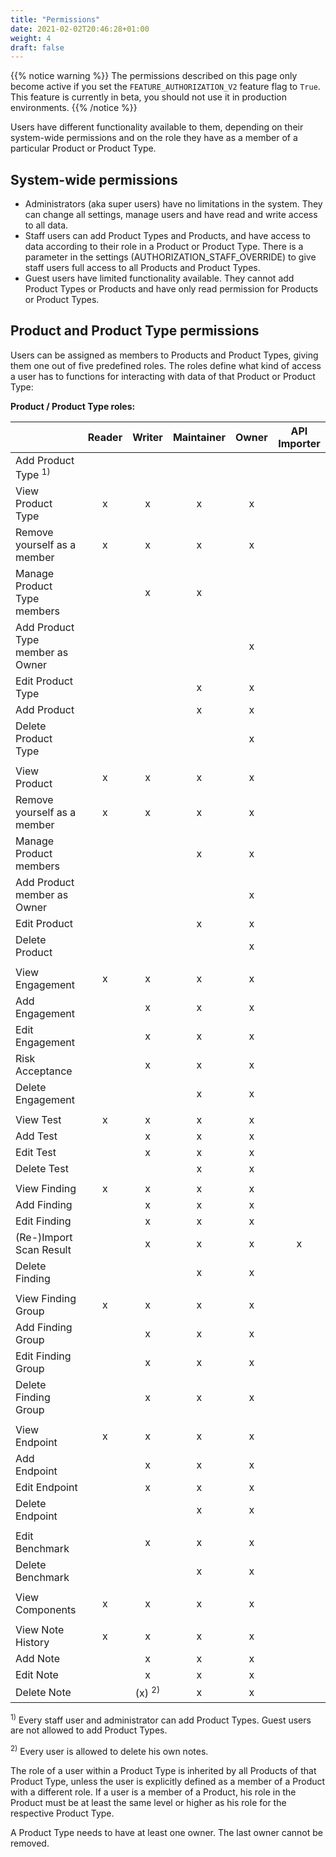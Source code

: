 ```yaml
---
title: "Permissions"
date: 2021-02-02T20:46:28+01:00
weight: 4
draft: false
---
```


{{% notice warning %}}
The permissions described on this page only become active if you set the ``FEATURE_AUTHORIZATION_V2`` feature flag to ``True``. This feature is currently in beta, you should not use it in production environments.
{{% /notice %}}

Users have different functionality available to them, depending on their system-wide permissions and on the role they have as a member of a particular Product or Product Type.

## System-wide permissions

* Administrators (aka super users) have no limitations in the system. They can change all settings, manage users  and have read and write access to all data.
* Staff users can add Product Types and Products, and have access to data according to their role in a Product or Product Type. There is a parameter in the settings (AUTHORIZATION_STAFF_OVERRIDE) to give staff users full access to all Products and Product Types.
* Guest users have limited functionality available. They cannot add Product Types or Products and have only read permission for Products or Product Types.

## Product and Product Type permissions

Users can be assigned as members to Products and Product Types, giving them one out of five predefined roles. The roles define what kind of access a user has to functions for interacting with data of that Product or Product Type:

**Product / Product Type roles:**

|                             | Reader | Writer | Maintainer | Owner | API Importer |
|-----------------------------|:------:|:------:|:----------:|:-----:|:------------:|
| Add Product Type <sup>1)</sup>         |        |        |            |       |              |
| View Product Type           | x      | x      | x          | x     |              |
| Remove yourself as a member | x      | x      | x          | x     |              |
| Manage Product Type members |        | x          | x     |              |
| Add Product Type member as Owner         |        |        |            | x     |              |
| Edit Product Type           |        |        | x          | x     |              |
| Add Product                 |        |        | x          | x     |              |
| Delete Product Type         |        |        |            | x     |              |
|                             |        |        |            |       |              |
| View Product                | x      | x      | x          | x     |              |
| Remove yourself as a member | x      | x      | x          | x     |              |
| Manage Product members      |        |        | x          | x     |              |
| Add Product member as Owner |        |        |            | x     |              |
| Edit Product                |        |        | x          | x     |              |
| Delete Product              |        |        |            | x     |              |
|                             |        |        |            |       |              |
| View Engagement             | x      | x      | x          | x     |              |
| Add Engagement              |        | x      | x          | x     |              |
| Edit Engagement             |        | x      | x          | x     |              |
| Risk Acceptance             |        | x      | x          | x     |              |
| Delete Engagement           |        |        | x          | x     |              |
|                             |        |        |            |       |              |
| View Test                   | x      | x      | x          | x     |              |
| Add Test                    |        | x      | x          | x     |              |
| Edit Test                   |        | x      | x          | x     |              |
| Delete Test                 |        |        | x          | x     |              |
|                             |        |        |            |       |              |
| View Finding                | x      | x      | x          | x     |              |
| Add Finding                 |        | x      | x          | x     |              |
| Edit Finding                |        | x      | x          | x     |              |
| (Re-)Import Scan Result     |        | x      | x          | x     | x            |
| Delete Finding              |        |        | x          | x     |              |
|                             |        |        |            |       |              |
| View Finding Group          | x      | x      | x          | x     |              |
| Add Finding Group           |        | x      | x          | x     |              |
| Edit Finding Group          |        | x      | x          | x     |              |
| Delete Finding Group        |        | x      | x          | x     |              |
|                             |        |        |            |       |              |
| View Endpoint               | x      | x      | x          | x     |              |
| Add Endpoint                |        | x      | x          | x     |              |
| Edit Endpoint               |        | x      | x          | x     |              |
| Delete Endpoint             |        |        | x          | x     |              |
|                             |        |        |            |       |              |
| Edit Benchmark              |        | x      | x          | x     |              |
| Delete Benchmark            |        |        | x          | x     |              |
|                             |        |        |            |       |              |
| View Components             | x      | x      | x          | x     |              |
|                             |        |        |            |       |              |
| View Note History           | x      | x      | x          | x     |              |
| Add Note                    |        | x      | x          | x     |              |
| Edit Note                   |        | x      | x          | x     |              |
| Delete Note                 |        | (x) <sup>2)</sub> | x          | x     |              |


<sup>1)</sup> Every staff user and administrator can add Product Types. Guest users are not allowed to add Product Types.

<sup>2)</sup> Every user is allowed to delete his own notes.

The role of a user within a Product Type is inherited by all Products of that Product Type, unless the user is explicitly defined as a member of a Product with a different role. If a user is a member of a Product, his role in the Product must be at least the same level or higher as his role for the respective Product Type.

A Product Type needs to have at least one owner. The last owner cannot be removed.
